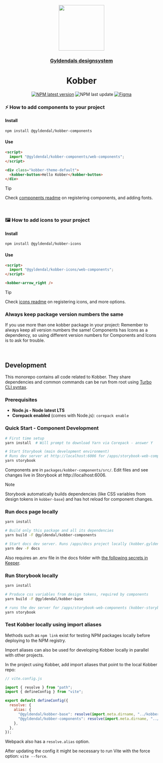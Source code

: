 <div align="center">

  <a href="https://kobber.gyldendal.no">
    <img src="https://dam-prod.gyldendaldigital.no/tenants/edu/file/FO4HFrU94yn8e_pN7iIqOf/*/FO4HFrU94yn8e_pN7iIqOf.svg" height="150">
    <h3 align="center">Gyldendals designsystem</h3>
  </a>

  <h1 align="center">Kobber</h1>

[![NPM latest version](https://img.shields.io/npm/v/@gyldendal/kobber-components/latest.svg?color=481125&labelColor=481125)](https://www.npmjs.com/package/@gyldendal/kobber-components)
![NPM last update](https://img.shields.io/npm/last-update/%40gyldendal%2Fkobber-components?color=481125&labelColor=481125)
[![Figma](https://img.shields.io/badge/figma-%23F24E1E.svg?logo=figma&logoColor=white&color=481125)](https://www.figma.com/design/zMcbm8ujSMldgS1VB70IMP/Kobber-Komponentbibliotek)

</div>

### ⚡ How to add components to your project

#### Install

```bash
npm install @gyldendal/kobber-components
```

#### Use

```html
<script>
  import "@gyldendal/kobber-components/web-components";
</script>

<div class="kobber-theme-default">
  <kobber-button>Hello Kobber</kobber-button>
</div>
```

> [!TIP]
> Check [components readme](./packages/kobber-components/README.md) on registering components, and adding fonts.

<br />

### 🖼️ How to add icons to your project

#### Install

```bash
npm install @gyldendal/kobber-icons
```

#### Use

```html
<script>
  import "@gyldendal/kobber-icons/web-components";
</script>

<kobber-arrow_right />
```

> [!TIP]
> Check [icons readme](./packages/kobber-icons/README.md) on registering icons, and more options.

### Always keep package version numbers the same

If you use more than one kobber package in your project: Remember to always keep all version numbers the same! Components has Icons as a dependency, so using different version numbers for Components and Icons is to ask for trouble.

<br />

## Development

This monorepo contains all code related to Kobber. They share dependencies and common commands can be run from root using [Turbo CLI syntax](https://turbo.build/docs/reference/run#--filter-string).

### Prerequisites

- **Node.js - Node latest LTS**
- **Corepack enabled** (comes with Node.js): `corepack enable`

### Quick Start - Component Development

```bash
# First time setup
yarn install  # Will prompt to download Yarn via Corepack - answer Y

# Start Storybook (main development environment)
# Runs dev server at http://localhost:6006 for /apps/storybook-web-components
yarn storybook
```

Components are in `packages/kobber-components/src/`. Edit files and see changes live in Storybook at http://localhost:6006.

> [!NOTE]
> Storybook automatically builds dependencies (like CSS variables from design tokens in `kobber-base`) and has hot reload for component changes.

### Run docs page locally

```bash
yarn install

# Build only this package and all its dependencies
yarn build -F @gyldendal/kobber-components

# Start docs dev server. Runs /apps/docs project locally (kobber.gyldendal.no)
yarn dev -F docs
```

Also requires an .env file in the docs folder with [the following secrets in Keeper](https://keepersecurity.eu/vault/#detail/7i8pCa5I6A9YAIPYzvYTPA).

### Run Storybook locally

```bash
yarn install

# Produce css variables from design tokens, required by components
yarn build -F @gyldendal/kobber-base

# runs the dev server for /apps/storybook-web-components (kobber-storybook.gyldendaldigital.no)
yarn storybook
```

### Test Kobber locally using import aliases

Methods such as `npm link` exist for testing NPM packages locally before deploying to the NPM registry.

Import aliases can also be used for developing Kobber locally in parallel with other projects.

In the project using Kobber, add import aliases that point to the local Kobber repo:

```js
// vite.config.js

import { resolve } from "path";
import { defineConfig } from "vite";

export default defineConfig({
  resolve: {
    alias: {
      "@gyldendal/kobber-base": resolve(import.meta.dirname, "../kobber/packages/kobber-base"),
      "@gyldendal/kobber-components": resolve(import.meta.dirname, "../kobber/packages/kobber-components/dist"),
    },
  },
});
```

Webpack also has a `resolve.alias` option.

After updating the config it might be necessary to run Vite with the force option: `vite --force`.
